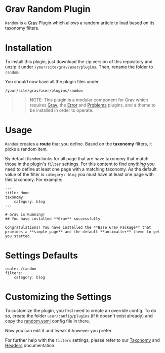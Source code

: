 # Grav Random Plugin

`Random` is a [Grav][grav] Plugin which allows a random article to load based on its taxonomy filters.

# Installation

To install this plugin, just download the zip version of this repository and unzip it under `/your/site/grav/user/plugins`.  Then, rename the folder to `random`.

You should now have all the plugin files under

	/your/site/grav/user/plugins/random

>> NOTE: This plugin is a modular component for Grav which requires [Grav](http://github.com/getgrav/grav), the [Error](https://github.com/getgrav/grav-plugin-error) and [Problems](https://github.com/getgrav/grav-plugin-problems) plugins, and a theme to be installed in order to operate.

# Usage

`Random` creates a **route** that you define. Based on the **taxonomy** filters, it picks a random item.

By default `Random` looks for all page that are have taxonomy that match those in the plugin's `filter` settings.  For this content to find _anything_ you need to define at
least one page with a matching taxonomy.  As the default value of the filter is `category: blog` you must have at least one page with this taxonomy. For example:

    ---
    title: Home
    taxonomy:
        category: blog
    ---

    # Grav is Running!
    ## You have installed **Grav** successfully

    Congratulations! You have installed the **Base Grav Package** that provides a **simple page** and the default **antimatter** theme to get you started.


# Settings Defaults

    route: /random
    filters:
        category: blog

# Customizing the Settings

To customize the plugin, you first need to create an override config. To do so, create the folder `user/config/plugins` (if it doesn't exist already) and copy the [random.yaml](random.yaml) config file in there.

Now you can edit it and tweak it however you prefer.

For further help with the `filters` settings, please refer to our [Taxonomy][taxonomy] and [Headers][headers] documentation.

[taxonomy]: http://learn.getgrav.org/content/taxonomy
[headers]: http://learn.getgrav.org/content/headers
[grav]: http://github.com/getgrav/grav
